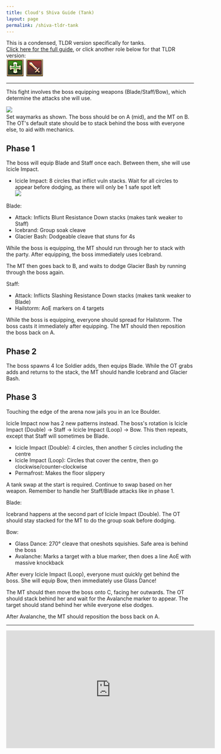 ```yaml
---
title: Cloud's Shiva Guide (Tank)
layout: page
permalink: /shiva-tldr-tank
---
```


This is a condensed, TLDR version specifically for tanks.\
[Click here for the full guide](shiva), or click another role below for that TLDR version:\
[![](../../images/icons/healer.png)](shiva-tldr-healer)
[![](../../images/icons/dps.png)](shiva-tldr-dps)

---

This fight involves the boss equipping weapons (Blade/Staff/Bow), which determine the attacks she will use.

<img class="border" src="images/shiva-waymarks.png" width="250" />\
Set waymarks as shown. The boss should be on A (mid), and the MT on B. The OT's default state should be to stack behind the boss with everyone else, to aid with mechanics.

## Phase 1

The boss will equip Blade and Staff once each. Between them, she will use Icicle Impact.

- Icicle Impact: 8 circles that inflict vuln stacks. Wait for all circles to appear before dodging, as there will only be 1 safe spot left\
  <img class="border" src="images/shiva-icicle-impact-staggered.png" width="500" />

Blade:

- Attack: Inflicts Blunt Resistance Down stacks (makes tank weaker to Staff)
- Icebrand: Group soak cleave
- Glacier Bash: Dodgeable cleave that stuns for 4s

While the boss is equipping, the MT should run through her to stack with the party. After equipping, the boss immediately uses Icebrand.

The MT then goes back to B, and waits to dodge Glacier Bash by running through the boss again.

Staff:

- Attack: Inflicts Slashing Resistance Down stacks (makes tank weaker to Blade)
- Hailstorm: AoE markers on 4 targets

While the boss is equipping, everyone should spread for Hailstorm. The boss casts it immediately after equipping. The MT should then reposition the boss back on A.

## Phase 2

The boss spawns 4 Ice Soldier adds, then equips Blade. While the OT grabs adds and returns to the stack, the MT should handle Icebrand and Glacier Bash.

## Phase 3

Touching the edge of the arena now jails you in an Ice Boulder.

Icicle Impact now has 2 new patterns instead. The boss's rotation is Icicle Impact (Double) → Staff → Icicle Impact (Loop) → Bow. This then repeats, except that Staff will sometimes be Blade.

- Icicle Impact (Double): 4 circles, then another 5 circles including the centre
- Icicle Impact (Loop): Circles that cover the centre, then go clockwise/counter-clockwise
- Permafrost: Makes the floor slippery

A tank swap at the start is required. Continue to swap based on her weapon. Remember to handle her Staff/Blade attacks like in phase 1.

Blade:

Icebrand happens at the second part of Icicle Impact (Double). The OT should stay stacked for the MT to do the group soak before dodging.

Bow:

- Glass Dance: 270° cleave that oneshots squishies. Safe area is behind the boss
- Avalanche: Marks a target with a blue marker, then does a line AoE with massive knockback

After every Icicle Impact (Loop), everyone must quickly get behind the boss. She will equip Bow, then immediately use Glass Dance!

The MT should then move the boss onto C, facing her outwards. The OT should stack behind her and wait for the Avalanche marker to appear. The target should stand behind her while everyone else dodges.

After Avalanche, the MT should reposition the boss back on A.

---

<iframe width="560" height="315" src="https://www.youtube-nocookie.com/embed/YTMgGl40YUA" title="YouTube video player" frameborder="0" allow="accelerometer; autoplay; clipboard-write; encrypted-media; gyroscope; picture-in-picture; web-share" allowfullscreen></iframe>

